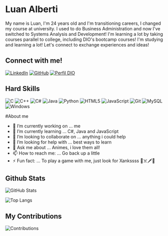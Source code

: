 # Luan Alberti 
My name is Luan, I'm 24 years old and I'm transitioning careers, I changed my course at university. I used to do Business Administration and now I've switched to Systems Analysis and Development! I'm learning a lot by taking courses parallel to college, including DIO's bootcamp courses! I'm studying and learning a lot! Let's connect to exchange experiences and ideas!

## Connect with me!

[![LinkedIn](https://img.shields.io/badge/LinkedIn-0077B5?style=for-the-badge&logo=linkedin&logoColor=white)](https://www.linkedin.com/in/luan-alberti-6984b414b/)
[![GitHub](https://img.shields.io/badge/GitHub-100000?style=for-the-badge&logo=github&logoColor=white)](https://github.com/Luan-Alberti)
[![Perfil DIO](https://img.shields.io/badge/-My%20DIO%20PROFILE-515AA5?style=for-the-badge)](https://web.dio.me/users/luan_leao_alberti/?tab=achievements)

## Hard Skills
![C](https://img.shields.io/badge/C-00599C?style=for-the-badge&logo=c&logoColor=white)
![C++](https://img.shields.io/badge/C%2B%2B-00599C?style=for-the-badge&logo=c%2B%2B&logoColor=white)
![C#](https://img.shields.io/badge/C%23-239120?style=for-the-badge&logo=c-sharp&logoColor=white)
![Java](https://img.shields.io/badge/java-%23ED8B00.svg?style=for-the-badge&logo=openjdk&logoColor=white)
![Python](https://img.shields.io/badge/python-3670A0?style=for-the-badge&logo=python&logoColor=ffdd54)
![HTML5](https://img.shields.io/badge/HTML5-E34F26?style=for-the-badge&logo=html5&logoColor=white)
![JavaScript](https://img.shields.io/badge/JavaScript-F7DF1E?style=for-the-badge&logo=javascript&logoColor=black)
![Git](https://img.shields.io/badge/GIT-E44C30?style=for-the-badge&logo=git&logoColor=white)
![MySQL](https://img.shields.io/badge/MySQL-00000F?style=for-the-badge&logo=mysql&logoColor=white)![Windows](https://img.shields.io/badge/Windows-000?style=for-the-badge&logo=windows&logoColor=2CA5E0)

#About me
- 🔭 I’m currently working on ... me
- 🌱 I’m currently learning ... C#, Java and JavaScript
- 👯 I’m looking to collaborate on ... anything i could help
- 🤔 I’m looking for help with ... best ways to learn
- 💬 Ask me about ... Animes, i love them all!
- 📫 How to reach me: ... Go back up a little 
- ⚡ Fun fact: ... To play a game with me, just look for Xankssss 👒☠️🗡️🌊

## Github Stats
![GitHub Stats](https://github-readme-stats.vercel.app/api?username=Luan-Alberti&theme=merko)

![Top Langs](https://github-readme-stats-git-masterrstaa-rickstaa.vercel.app/api/top-langs/?username=Luan-Alberti&bg_color=0a0f0b&border_color=e4e2e2&title_color=abd200&text_color=68b587)


## My Contributions
![Contributions](https://img.shields.io/badge/-Lots%20to%20learn%20and%20contribute,%20expect%20more%20soon!!-91B302?style=for-the-badge)


<!--
**Luan-Alberti/Luan-Alberti** is a ✨ _special_ ✨ repository because its `README.md` (this file) appears on your GitHub profile.

Here are some ideas to get you started:

- 🔭 I’m currently working on ...
- 🌱 I’m currently learning ...
- 👯 I’m looking to collaborate on ...
- 🤔 I’m looking for help with ...
- 💬 Ask me about ...
- 📫 How to reach me: ...
- 😄 Pronouns: ...
- ⚡ Fun fact: ...
-->
